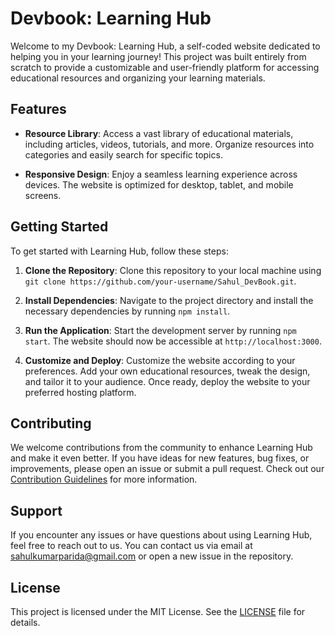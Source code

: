 # Devbook: Learning Hub

Welcome to my Devbook: Learning Hub, a self-coded website dedicated to helping you in your learning journey! This project was built entirely from scratch to provide a customizable and user-friendly platform for accessing educational resources and organizing your learning materials.

## Features
  
- **Resource Library**: Access a vast library of educational materials, including articles, videos, tutorials, and more. Organize resources into categories and easily search for specific topics.

- **Responsive Design**: Enjoy a seamless learning experience across devices. The website is optimized for desktop, tablet, and mobile screens.

## Getting Started

To get started with Learning Hub, follow these steps:

1. **Clone the Repository**: Clone this repository to your local machine using `git clone https://github.com/your-username/Sahul_DevBook.git`.

2. **Install Dependencies**: Navigate to the project directory and install the necessary dependencies by running `npm install`.

3. **Run the Application**: Start the development server by running `npm start`. The website should now be accessible at `http://localhost:3000`.

4. **Customize and Deploy**: Customize the website according to your preferences. Add your own educational resources, tweak the design, and tailor it to your audience. Once ready, deploy the website to your preferred hosting platform.

## Contributing

We welcome contributions from the community to enhance Learning Hub and make it even better. If you have ideas for new features, bug fixes, or improvements, please open an issue or submit a pull request. Check out our [Contribution Guidelines](CONTRIBUTING.md) for more information.

## Support

If you encounter any issues or have questions about using Learning Hub, feel free to reach out to us. You can contact us via email at sahulkumarparida@gmail.com or open a new issue in the repository.

## License

This project is licensed under the MIT License. See the [LICENSE](LICENSE) file for details.
